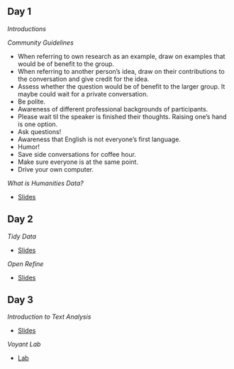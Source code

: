 
## Day 1
*Introductions*

*Community Guidelines*
- When referring to own research as an example, draw on examples that would be of benefit to the group.
- When referring to another person’s idea, draw on their contributions to the conversation and give credit for the idea. 
- Assess whether the question would be of benefit to the larger group. It maybe could wait for a private conversation. 
- Be polite. 
- Awareness of different professional backgrounds of participants. 
- Please wait til the speaker is finished their thoughts. Raising one’s hand is one option.
- Ask questions! 
- Awareness that English is not everyone’s first language. 
- Humor!
- Save side conversations for coffee hour. 
- Make sure everyone is at the same point. 
- Drive your own computer. 

*What is Humanities Data?*
- [Slides](https://docs.google.com/presentation/d/1L5zp7CjSc4R3byxoJr61RBv-BjRY97gKSzzgdHmsSL4/edit?usp=sharing)


## Day 2

*Tidy Data*
- [Slides](https://docs.google.com/presentation/d/1VoEIt-LCD8e5pQR6sR22NoRF2YmLKdb3yPTbTnh2LDI/edit?usp=sharing)

*Open Refine*
- [Slides](https://docs.google.com/presentation/d/16IUSOblKuo0sAT10S3d1oOAAlP3W_2vvqhDdtYJLIn8/edit?usp=sharing)



## Day 3

*Introduction to Text Analysis*
- [Slides](https://docs.google.com/presentation/d/1fwFtEfneqd_sFEIxYBk_3xBnaOWr_Mepgx_fwTQVCks/edit?usp=sharing)

*Voyant Lab*
- [Lab](https://github.com/nolauren/workshops/blob/master/esu19/lab_voyant.md)
